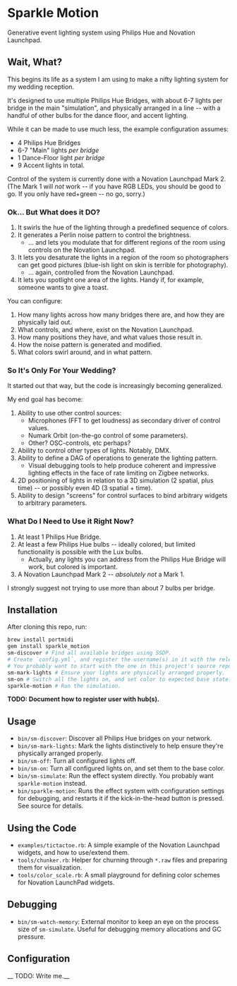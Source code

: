 # Sparkle Motion

Generative event lighting system using Philips Hue and Novation Launchpad.

## Wait, What?

This begins its life as a system I am using to make a nifty lighting system for my wedding reception.

It's designed to use multiple Philips Hue Bridges, with about 6-7 lights per bridge in the main "simulation", and physically arranged in a line -- with a handful of other bulbs for the dance floor, and accent lighting.

While it can be made to use much less, the example configuration assumes:

* 4 Philips Hue Bridges
* 6-7 "Main" lights *per bridge*
* 1 Dance-Floor light *per bridge*
* 9 Accent lights in total.

Control of the system is currently done with a Novation Launchpad Mark 2.  (The Mark 1 will *not* work -- if you have RGB LEDs, you should be good to go.  If you only have red+green -- no go, sorry.)


### Ok...  But What does it DO?

1. It swirls the hue of the lighting through a predefined sequence of colors.
1. It generates a Perlin noise pattern to control the brightness.
    * ... and lets you modulate that for different regions of the room using controls on the Novation Launchpad.
1. It lets you desaturate the lights in a region of the room so photographers can get good pictures (blue-ish light on skin is terrible for photography).
    * ... again, controlled from the Novation Launchpad.
1. It lets you spotlight one area of the lights.  Handy if, for example, someone wants to give a toast.

You can configure:

1. How many lights across how many bridges there are, and how they are physically laid out.
1. What controls, and where, exist on the Novation Launchpad.
1. How many positions they have, and what values those result in.
1. How the noise pattern is generated and modified.
1. What colors swirl around, and in what pattern.

### So It's Only For Your Wedding?

It started out that way, but the code is increasingly becoming generalized.

My end goal has become:

1. Ability to use other control sources:
    * Microphones (FFT to get loudness) as secondary driver of control values.
    * Numark Orbit (on-the-go control of some parameters).
    * Other?  OSC-controls, etc perhaps?
1. Ability to control other types of lights.  Notably, DMX.
1. Ability to define a DAG of operations to generate the lighting pattern.
    * Visual debugging tools to help produce coherent and impressive lighting effects in the face of rate limiting on Zigbee networks.
1. 2D positioning of lights in relation to a 3D simulation (2 spatial, plus time) -- or possibly even 4D (3 spatial + time).
1. Ability to design "screens" for control surfaces to bind arbitrary widgets to arbitrary parameters.

### What Do I Need to Use it Right Now?

1. At least 1 Philips Hue Bridge.
1. At least a few Philips Hue bulbs -- ideally colored, but limited functionality is possible with the Lux bulbs.
    * Actually, any lights you can address from the Philips Hue Bridge will work, but colored is important.
1. A Novation Launchpad Mark 2 -- *absolutely not* a Mark 1.

I strongly suggest not trying to use more than about 7 bulbs per bridge.


## Installation

After cloning this repo, run:

```bash
brew install portmidi
gem install sparkle_motion
sm-discover # Find all available bridges using SSDP.
# Create `config.yml`, and register the username(s) in it with the relevant bridges.
# You probably want to start with the one in this project's source repo as a baseline.
sm-mark-lights # Ensure your lights are physically arranged properly.
sm-on # Switch all the lights on, and set color to expected base state.
sparkle-motion # Run the simulation.
```

__TODO: Document how to register user with hub(s).__


## Usage

* `bin/sm-discover`: Discover all Philips Hue bridges on your network.
* `bin/sm-mark-lights`: Mark the lights distinctively to help ensure they're physically arranged properly.
* `bin/sm-off`: Turn all configured lights off.
* `bin/sm-on`: Turn all configured lights on, and set them to the base color.
* `bin/sm-simulate`: Run the effect system directly.  You probably want `sparkle-motion` instead.
* `bin/sparkle-motion`: Runs the effect system with configuration settings for debugging, and restarts it if the kick-in-the-head button is pressed.  See source for details.

## Using the Code

* `examples/tictactoe.rb`: A simple example of the Novation Launchpad widgets, and how to use/extend them.
* `tools/chunker.rb`: Helper for churning through `*.raw` files and preparing them for visualization.
* `tools/color_scale.rb`: A small playground for defining color schemes for Novation LaunchPad widgets.


## Debugging

* `bin/sm-watch-memory`: External monitor to keep an eye on the process size of `sm-simulate`.  Useful for debugging memory allocations and GC pressure.


## Configuration

__ TODO: Write me.__

